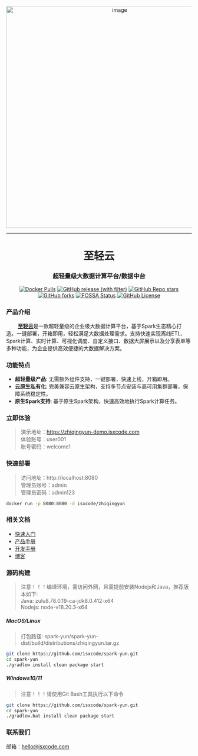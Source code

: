 <div align="center">
  <img width="600" alt="image" src="https://img.isxcode.com/picgo/20241209155900.png">
</div>

---

<h1 align="center">
  至轻云
</h1>

<h3 align="center">
    超轻量级大数据计算平台/数据中台
</h3>

<div align="center">

[![Docker Pulls](https://img.shields.io/docker/pulls/isxcode/zhiqingyun)](https://hub.docker.com/r/isxcode/zhiqingyun)
[![GitHub release (with filter)](https://img.shields.io/github/v/release/isxcode/spark-yun)](https://github.com/isxcode/spark-yun/releases)
[![GitHub Repo stars](https://img.shields.io/github/stars/isxcode/spark-yun)](https://github.com/isxcode/spark-yun)
[![GitHub forks](https://img.shields.io/github/forks/isxcode/spark-yun)](https://github.com/isxcode/spark-yun/fork)
[![FOSSA Status](https://app.fossa.com/api/projects/git%2Bgithub.com%2Fisxcode%2Fspark-yun.svg?type=shield&issueType=license)](https://app.fossa.com/projects/git%2Bgithub.com%2Fisxcode%2Fspark-yun?ref=badge_shield&issueType=license)
[![GitHub License](https://img.shields.io/github/license/isxcode/spark-yun)](https://github.com/isxcode/spark-yun/blob/main/LICENSE)

</div>

### 产品介绍
  
&nbsp;&nbsp;&nbsp;&nbsp;&nbsp;&nbsp;&nbsp; [**至轻云**](https://zhiqingyun.isxcode.com)是一款超轻量级的企业级大数据计算平台，基于Spark生态精心打造。一键部署，开箱即用，轻松满足大数据处理需求。支持快速实现离线ETL、Spark计算、实时计算、可视化调度、自定义接口、数据大屏展示以及分享表单等多种功能，为企业提供高效便捷的大数据解决方案。

### 功能特点

- **超轻量级产品**: 无需额外组件支持，一键部署，快速上线，开箱即用。  
- **云原生私有化**: 完美兼容云原生架构，支持多节点安装与高可用集群部署，保障系统稳定性。
- **原生Spark支持**: 基于原生Spark架构，快速高效地执行Spark计算任务。

### 立即体验

> 演示地址：https://zhiqingyun-demo.isxcode.com </br>
> 体验账号：user001 </br>
> 账号密码：welcome1

### 快速部署

> 访问地址：http://localhost:8080 <br/>
> 管理员账号：admin <br/>
> 管理员密码：admin123

```bash
docker run -p 8080:8080 -d isxcode/zhiqingyun
```

### 相关文档

- [快速入门](https://zhiqingyun.isxcode.com/docs/zh/1/0)
- [产品手册](https://zhiqingyun.isxcode.com/docs/zh/2/0)
- [开发手册](https://zhiqingyun.isxcode.com/docs/zh/6/1)
- [博客](https://ispong.isxcode.com/tags/spark/)

### 源码构建

> 注意！！！编译环境，需访问外网，且需提前安装Nodejs和Java，推荐版本如下: </br>
> Java: zulu8.78.0.19-ca-jdk8.0.412-x64 </br>
> Nodejs: node-v18.20.3-x64

##### MacOS/Linux

> 打包路径: spark-yun/spark-yun-dist/build/distributions/zhiqingyun.tar.gz

```bash
git clone https://github.com/isxcode/spark-yun.git
cd spark-yun
./gradlew install clean package start
```

##### Windows10/11

> 注意！！！请使用Git Bash工具执行以下命令

```bash
git clone https://github.com/isxcode/spark-yun.git
cd spark-yun
./gradlew.bat install clean package start
```

### 联系我们

邮箱：hello@isxcode.com
